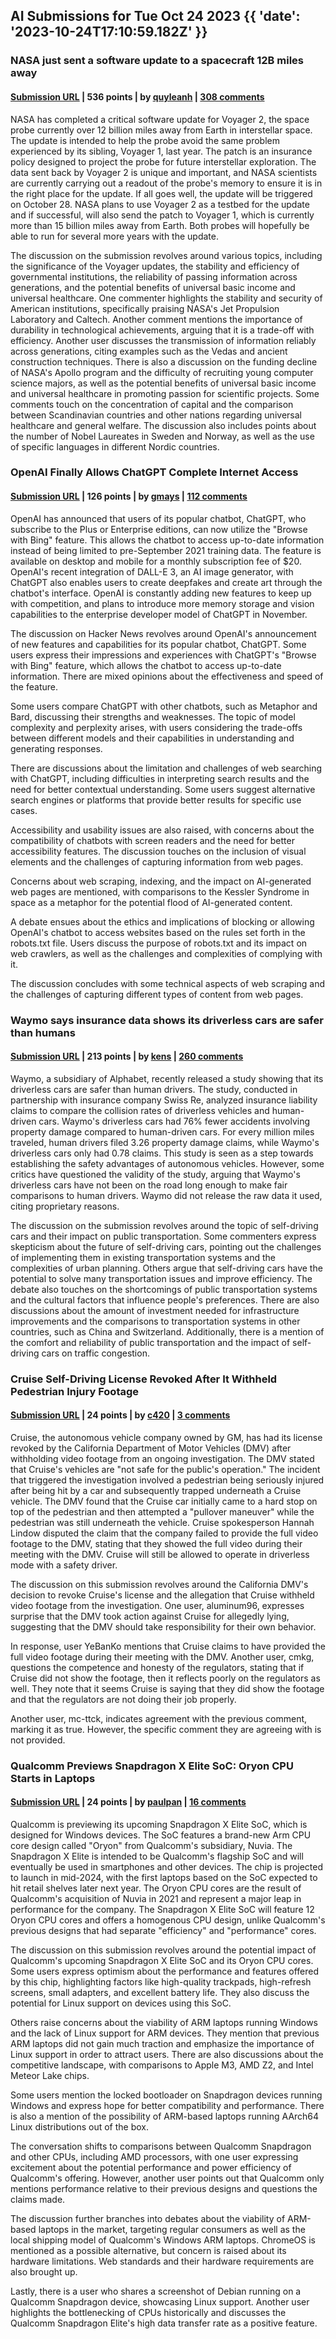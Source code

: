 ## AI Submissions for Tue Oct 24 2023 {{ 'date': '2023-10-24T17:10:59.182Z' }}

### NASA just sent a software update to a spacecraft 12B miles away

#### [Submission URL](https://bgr.com/science/nasa-just-sent-a-software-update-to-a-spacecraft-12-billion-miles-away/) | 536 points | by [quyleanh](https://news.ycombinator.com/user?id=quyleanh) | [308 comments](https://news.ycombinator.com/item?id=37995119)

NASA has completed a critical software update for Voyager 2, the space probe currently over 12 billion miles away from Earth in interstellar space. The update is intended to help the probe avoid the same problem experienced by its sibling, Voyager 1, last year. The patch is an insurance policy designed to project the probe for future interstellar exploration. The data sent back by Voyager 2 is unique and important, and NASA scientists are currently carrying out a readout of the probe's memory to ensure it is in the right place for the update. If all goes well, the update will be triggered on October 28. NASA plans to use Voyager 2 as a testbed for the update and if successful, will also send the patch to Voyager 1, which is currently more than 15 billion miles away from Earth. Both probes will hopefully be able to run for several more years with the update.

The discussion on the submission revolves around various topics, including the significance of the Voyager updates, the stability and efficiency of governmental institutions, the reliability of passing information across generations, and the potential benefits of universal basic income and universal healthcare. One commenter highlights the stability and security of American institutions, specifically praising NASA's Jet Propulsion Laboratory and Caltech. Another comment mentions the importance of durability in technological achievements, arguing that it is a trade-off with efficiency. Another user discusses the transmission of information reliably across generations, citing examples such as the Vedas and ancient construction techniques. There is also a discussion on the funding decline of NASA's Apollo program and the difficulty of recruiting young computer science majors, as well as the potential benefits of universal basic income and universal healthcare in promoting passion for scientific projects. Some comments touch on the concentration of capital and the comparison between Scandinavian countries and other nations regarding universal healthcare and general welfare. The discussion also includes points about the number of Nobel Laureates in Sweden and Norway, as well as the use of specific languages in different Nordic countries.

### OpenAI Finally Allows ChatGPT Complete Internet Access

#### [Submission URL](https://gizmodo.com/chatgpt-receives-full-access-to-internet-1850936811) | 126 points | by [gmays](https://news.ycombinator.com/user?id=gmays) | [112 comments](https://news.ycombinator.com/item?id=37999172)

OpenAI has announced that users of its popular chatbot, ChatGPT, who subscribe to the Plus or Enterprise editions, can now utilize the "Browse with Bing" feature. This allows the chatbot to access up-to-date information instead of being limited to pre-September 2021 training data. The feature is available on desktop and mobile for a monthly subscription fee of $20. OpenAI's recent integration of DALL-E 3, an AI image generator, with ChatGPT also enables users to create deepfakes and create art through the chatbot's interface. OpenAI is constantly adding new features to keep up with competition, and plans to introduce more memory storage and vision capabilities to the enterprise developer model of ChatGPT in November.

The discussion on Hacker News revolves around OpenAI's announcement of new features and capabilities for its popular chatbot, ChatGPT. Some users express their impressions and experiences with ChatGPT's "Browse with Bing" feature, which allows the chatbot to access up-to-date information. There are mixed opinions about the effectiveness and speed of the feature. 

Some users compare ChatGPT with other chatbots, such as Metaphor and Bard, discussing their strengths and weaknesses. The topic of model complexity and perplexity arises, with users considering the trade-offs between different models and their capabilities in understanding and generating responses. 

There are discussions about the limitation and challenges of web searching with ChatGPT, including difficulties in interpreting search results and the need for better contextual understanding. Some users suggest alternative search engines or platforms that provide better results for specific use cases. 

Accessibility and usability issues are also raised, with concerns about the compatibility of chatbots with screen readers and the need for better accessibility features. The discussion touches on the inclusion of visual elements and the challenges of capturing information from web pages. 

Concerns about web scraping, indexing, and the impact on AI-generated web pages are mentioned, with comparisons to the Kessler Syndrome in space as a metaphor for the potential flood of AI-generated content. 

A debate ensues about the ethics and implications of blocking or allowing OpenAI's chatbot to access websites based on the rules set forth in the robots.txt file. Users discuss the purpose of robots.txt and its impact on web crawlers, as well as the challenges and complexities of complying with it. 

The discussion concludes with some technical aspects of web scraping and the challenges of capturing different types of content from web pages.

### Waymo says insurance data shows its driverless cars are safer than humans

#### [Submission URL](https://www.nbcbayarea.com/investigations/googles-waymo-safety-study-on-driverless-cars/3311188/) | 213 points | by [kens](https://news.ycombinator.com/user?id=kens) | [260 comments](https://news.ycombinator.com/item?id=38004721)

Waymo, a subsidiary of Alphabet, recently released a study showing that its driverless cars are safer than human drivers. The study, conducted in partnership with insurance company Swiss Re, analyzed insurance liability claims to compare the collision rates of driverless vehicles and human-driven cars. Waymo's driverless cars had 76% fewer accidents involving property damage compared to human-driven cars. For every million miles traveled, human drivers filed 3.26 property damage claims, while Waymo's driverless cars only had 0.78 claims. This study is seen as a step towards establishing the safety advantages of autonomous vehicles. However, some critics have questioned the validity of the study, arguing that Waymo's driverless cars have not been on the road long enough to make fair comparisons to human drivers. Waymo did not release the raw data it used, citing proprietary reasons.

The discussion on the submission revolves around the topic of self-driving cars and their impact on public transportation. Some commenters express skepticism about the future of self-driving cars, pointing out the challenges of implementing them in existing transportation systems and the complexities of urban planning. Others argue that self-driving cars have the potential to solve many transportation issues and improve efficiency. The debate also touches on the shortcomings of public transportation systems and the cultural factors that influence people's preferences. There are also discussions about the amount of investment needed for infrastructure improvements and the comparisons to transportation systems in other countries, such as China and Switzerland. Additionally, there is a mention of the comfort and reliability of public transportation and the impact of self-driving cars on traffic congestion.

### Cruise Self-Driving License Revoked After It Withheld Pedestrian Injury Footage

#### [Submission URL](https://www.vice.com/en/article/4a3ba3/california-dmv-suspends-cruises-self-driving-car-license-after-pedestrian-injury) | 24 points | by [c420](https://news.ycombinator.com/user?id=c420) | [3 comments](https://news.ycombinator.com/item?id=38006607)

Cruise, the autonomous vehicle company owned by GM, has had its license revoked by the California Department of Motor Vehicles (DMV) after withholding video footage from an ongoing investigation. The DMV stated that Cruise's vehicles are "not safe for the public's operation." The incident that triggered the investigation involved a pedestrian being seriously injured after being hit by a car and subsequently trapped underneath a Cruise vehicle. The DMV found that the Cruise car initially came to a hard stop on top of the pedestrian and then attempted a "pullover maneuver" while the pedestrian was still underneath the vehicle. Cruise spokesperson Hannah Lindow disputed the claim that the company failed to provide the full video footage to the DMV, stating that they showed the full video during their meeting with the DMV. Cruise will still be allowed to operate in driverless mode with a safety driver.

The discussion on this submission revolves around the California DMV's decision to revoke Cruise's license and the allegation that Cruise withheld video footage from the investigation. One user, aluminum96, expresses surprise that the DMV took action against Cruise for allegedly lying, suggesting that the DMV should take responsibility for their own behavior. 

In response, user YeBanKo mentions that Cruise claims to have provided the full video footage during their meeting with the DMV. Another user, cmkg, questions the competence and honesty of the regulators, stating that if Cruise did not show the footage, then it reflects poorly on the regulators as well. They note that it seems Cruise is saying that they did show the footage and that the regulators are not doing their job properly. 

Another user, mc-ttck, indicates agreement with the previous comment, marking it as true. However, the specific comment they are agreeing with is not provided.

### Qualcomm Previews Snapdragon X Elite SoC: Oryon CPU Starts in Laptops

#### [Submission URL](https://www.anandtech.com/show/21105/qualcomm-previews-snapdragon-x-elite-soc-oryon-cpu-starts-in-laptops-) | 24 points | by [paulpan](https://news.ycombinator.com/user?id=paulpan) | [16 comments](https://news.ycombinator.com/item?id=38004069)

Qualcomm is previewing its upcoming Snapdragon X Elite SoC, which is designed for Windows devices. The SoC features a brand-new Arm CPU core design called "Oryon" from Qualcomm's subsidiary, Nuvia. The Snapdragon X Elite is intended to be Qualcomm's flagship SoC and will eventually be used in smartphones and other devices. The chip is projected to launch in mid-2024, with the first laptops based on the SoC expected to hit retail shelves later next year. The Oryon CPU cores are the result of Qualcomm's acquisition of Nuvia in 2021 and represent a major leap in performance for the company. The Snapdragon X Elite SoC will feature 12 Oryon CPU cores and offers a homogenous CPU design, unlike Qualcomm's previous designs that had separate "efficiency" and "performance" cores.

The discussion on this submission revolves around the potential impact of Qualcomm's upcoming Snapdragon X Elite SoC and its Oryon CPU cores. Some users express optimism about the performance and features offered by this chip, highlighting factors like high-quality trackpads, high-refresh screens, small adapters, and excellent battery life. They also discuss the potential for Linux support on devices using this SoC.

Others raise concerns about the viability of ARM laptops running Windows and the lack of Linux support for ARM devices. They mention that previous ARM laptops did not gain much traction and emphasize the importance of Linux support in order to attract users. There are also discussions about the competitive landscape, with comparisons to Apple M3, AMD Z2, and Intel Meteor Lake chips.

Some users mention the locked bootloader on Snapdragon devices running Windows and express hope for better compatibility and performance. There is also a mention of the possibility of ARM-based laptops running AArch64 Linux distributions out of the box.

The conversation shifts to comparisons between Qualcomm Snapdragon and other CPUs, including AMD processors, with one user expressing excitement about the potential performance and power efficiency of Qualcomm's offering. However, another user points out that Qualcomm only mentions performance relative to their previous designs and questions the claims made.

The discussion further branches into debates about the viability of ARM-based laptops in the market, targeting regular consumers as well as the local shipping model of Qualcomm's Windows ARM laptops. ChromeOS is mentioned as a possible alternative, but concern is raised about its hardware limitations. Web standards and their hardware requirements are also brought up.

Lastly, there is a user who shares a screenshot of Debian running on a Qualcomm Snapdragon device, showcasing Linux support. Another user highlights the bottlenecking of CPUs historically and discusses the Qualcomm Snapdragon Elite's high data transfer rate as a positive feature.

